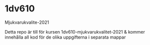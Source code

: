 # 1dv610
Mjukvarukvalite-2021

Detta repo är till för kursen 1dv610-mjukvarukvalitet-2021 & kommer innehålla all kod för de olika uppgifterna i separata mappar

